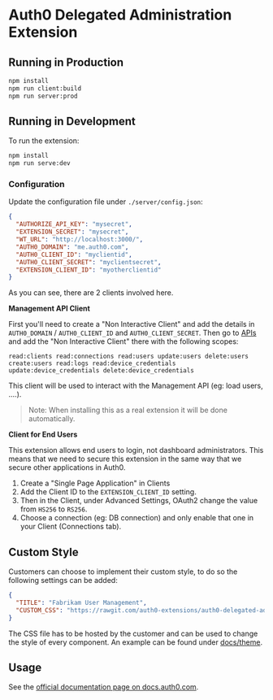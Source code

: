 # Auth0 Delegated Administration Extension

## Running in Production

```bash
npm install
npm run client:build
npm run server:prod
```

## Running in Development

To run the extension:

```bash
npm install
npm run serve:dev
```

### Configuration

Update the configuration file under `./server/config.json`:

```json
{
  "AUTHORIZE_API_KEY": "mysecret",
  "EXTENSION_SECRET": "mysecret",
  "WT_URL": "http://localhost:3000/",
  "AUTH0_DOMAIN": "me.auth0.com",
  "AUTH0_CLIENT_ID": "myclientid",
  "AUTH0_CLIENT_SECRET": "myclientsecret",
  "EXTENSION_CLIENT_ID": "myotherclientid"
}
```

As you can see, there are 2 clients involved here.

**Management API Client**

First you'll need to create a "Non Interactive Client" and add the details in `AUTH0_DOMAIN` / `AUTH0_CLIENT_ID` and `AUTH0_CLIENT_SECRET`. Then go to [APIs](https://manage.auth0.com/#/apis) and add the "Non Interactive Client" there with the following scopes:

```
read:clients read:connections read:users update:users delete:users create:users read:logs read:device_credentials update:device_credentials delete:device_credentials
```

This client will be used to interact with the Management API (eg: load users, ....).

> Note: When installing this as a real extension it will be done automatically.

**Client for End Users**

This extension allows end users to login, not dashboard administrators. This means that we need to secure this extension in the same way that we secure other applications in Auth0.

 1. Create a "Single Page Application" in Clients
 2. Add the Client ID to the `EXTENSION_CLIENT_ID` setting.
 3. Then in the Client, under Advanced Settings, OAuth2 change the value from `HS256` to `RS256`.
 4. Choose a connection (eg: DB connection) and only enable that one in your Client (Connections tab).

## Custom Style

Customers can choose to implement their custom style, to do so the following settings can be added:

```json
{
  "TITLE": "Fabrikam User Management",
  "CUSTOM_CSS": "https://rawgit.com/auth0-extensions/auth0-delegated-administration-extension/master/docs/theme/fabrikam.css"
}
```

The CSS file has to be hosted by the customer and can be used to change the style of every component. An example can be found under [docs/theme](docs/theme).

## Usage

See the [official documentation page on docs.auth0.com](https://auth0.com/docs/extensions/delegated-admin).
